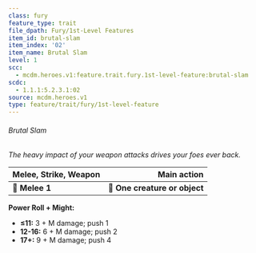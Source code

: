 ```yaml
---
class: fury
feature_type: trait
file_dpath: Fury/1st-Level Features
item_id: brutal-slam
item_index: '02'
item_name: Brutal Slam
level: 1
scc:
  - mcdm.heroes.v1:feature.trait.fury.1st-level-feature:brutal-slam
scdc:
  - 1.1.1:5.2.3.1:02
source: mcdm.heroes.v1
type: feature/trait/fury/1st-level-feature
---
```


###### Brutal Slam

*The heavy impact of your weapon attacks drives your foes ever back.*

| **Melee, Strike, Weapon** |               **Main action** |
| ------------------------- | ----------------------------: |
| **📏 Melee 1**            | **🎯 One creature or object** |

**Power Roll + Might:**

- **≤11:** 3 + M damage; push 1
- **12-16:** 6 + M damage; push 2
- **17+:** 9 + M damage; push 4
